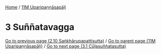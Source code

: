 
[Home](/) / [11M Uparipaṇṇāsapāḷi](../11M.md)

# 3 Suññatavagga


[Go to previous page (2.10 Saṅkhārupapattisutta)](2/2.10.md) / [Go to parent page (11M Uparipaṇṇāsapāḷi)](0.md) / [Go to next page (3.1 Cūḷasuññatasutta)](3/3.1.md)


